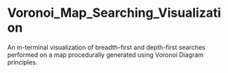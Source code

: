 # Voronoi_Map_Searching_Visualization
An in-terminal visualization of breadth-first and depth-first searches performed on a map procedurally generated using Voronoi Diagram principles.
